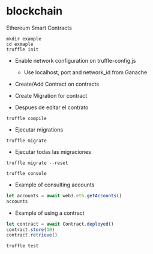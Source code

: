 # blockchain
Ethereum Smart Contracts


```shell
mkdir example
cd exmaple
truffle init
```

- Enable network configuration on truffle-config.js
  - Use localhost, port and network_id from Ganache

- Create/Add Contract on contracts
- Create Migration for contract

- Despues de editar el contrato
```shell
truffle compile
```

- Ejecutar migrations
```shell
truffle migrate
```

- Ejecutar todas las migraciones
```shell
truffle migrate --reset
```

```shell
truffle console
```
- Example of consulting accounts
```js
let accounts = await web3.eth.getAccounts()
accounts
```

- Example of using a contract
```js
let contract = await Contract.deployed()
contract.store(10)
contract.retrieve()
```

```shell
truffle test
```
